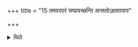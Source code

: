 +++
title = "15 तमवरपरं सम्प्रयच्छन्ति अन्ततोऽक्षावापाय"

+++

<details><summary>थिते</summary>

तमवरपरं सम्प्रयच्छन्ति । अन्ततोऽक्षावापाय १५
</details>
